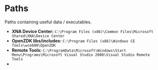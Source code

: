 # Paths
Paths containing useful data / executables.

- **XNA Device Center:** ``C:\Program Files (x86)\Common Files\Microsoft Shared\XNA\Device Center``
- **OpenZDK libs/includes:** ``C:\Program Files (x86)\Windows CE Tools\wce600\OpenZDK``
- **Remote Tools:** ``C:\ProgramData\Microsoft\Windows\Start Menu\Programs\Microsoft Visual Studio 2008\Visual Studio Remote Tools``
- 